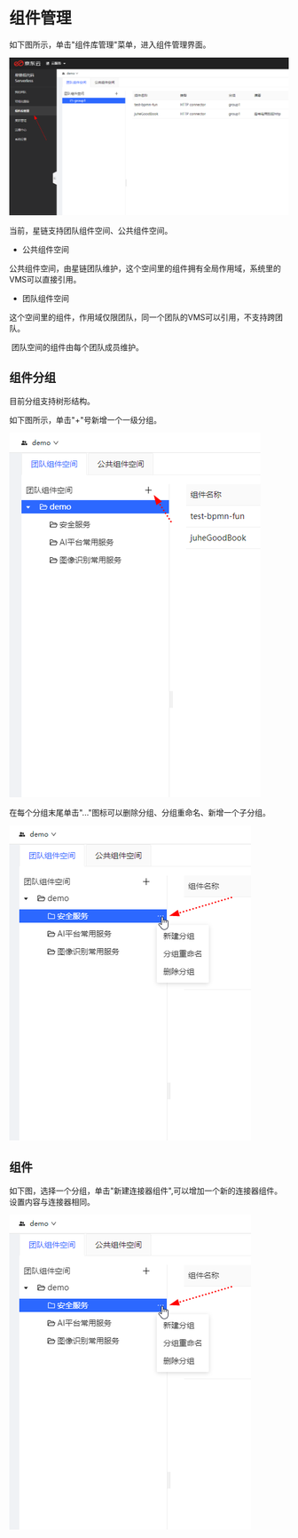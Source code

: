 # 组件管理

如下图所示，单击"组件库管理"菜单，进入组件管理界面。

![team.png](../../../../../image/Starlink/management/component/component.png)



当前，星链支持团队组件空间、公共组件空间。

-   公共组件空间

​		公共组件空间，由星链团队维护，这个空间里的组件拥有全局作用域，系统里的VMS可以直接引用。

-   团队组件空间

​		这个空间里的组件，作用域仅限团队，同一个团队的VMS可以引用，不支持跨团队。

​		团队空间的组件由每个团队成员维护。

## 组件分组

目前分组支持树形结构。

如下图所示，单击"+"号新增一个一级分组。

![team.png](../../../../../image/Starlink/management/component/com_group.png)

在每个分组末尾单击"..."图标可以删除分组、分组重命名、新增一个子分组。

![team.png](../../../../../image/Starlink/management/component/com_sub_group.png)







## 组件

如下图，选择一个分组，单击"新建连接器组件",可以增加一个新的连接器组件。设置内容与连接器相同。

![team.png](../../../../../image/Starlink/management/component/com_sub_group.png)